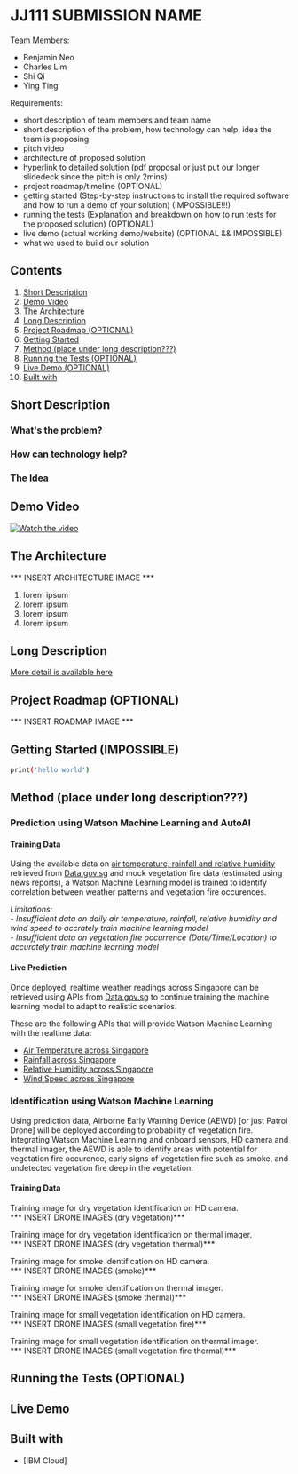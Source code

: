 # JJ111 SUBMISSION NAME

Team Members:
- Benjamin Neo
- Charles Lim
- Shi Qi
- Ying Ting

Requirements:
- short description of team members and team name
- short description of the problem, how technology can help, idea the team is proposing
- pitch video
- architecture of proposed solution
- hyperlink to detailed solution (pdf proposal or just put our longer slidedeck since the pitch is only 2mins)
- project roadmap/timeline (OPTIONAL)
- getting started (Step-by-step instructions to install the required software and how to run a demo of your solution) (IMPOSSIBLE!!!)
- running the tests (Explanation and breakdown on how to run tests for the proposed solution) (OPTIONAL)
- live demo (actual working demo/website) (OPTIONAL && IMPOSSIBLE)
- what we used to build our solution

## Contents

1. [Short Description](#short-description)
1. [Demo Video](#demo-video)
1. [The Architecture](#the-architecture)
1. [Long Description](#long-description)
1. [Project Roadmap (OPTIONAL)](#project-roadmap)
1. [Getting Started](#getting-started)
1. [Method (place under long description???)](#Method)
1. [Running the Tests (OPTIONAL)](#running-the-tests)
1. [Live Demo (OPTIONAL)](#live-demo)
1. [Built with](#built-with)

## Short Description

### What's the problem?

### How can technology help?

### The Idea

## Demo Video

[![Watch the video](https://github.com/Code-and-Response/Liquid-Prep/blob/master/images/IBM-interview-video-image.png)](https://youtu.be/vOgCOoy_Bx0)

## The Architecture

*** INSERT ARCHITECTURE IMAGE ***

1. lorem ipsum
2. lorem ipsum
3. lorem ipsum
4. lorem ipsum

## Long Description

[More detail is available here](DESCRIPTION.md)

## Project Roadmap (OPTIONAL)

*** INSERT ROADMAP IMAGE ***

## Getting Started (IMPOSSIBLE)

```bash
print('hello world')
```

## Method (place under long description???)

### Prediction using Watson Machine Learning and AutoAI

#### Training Data

Using the available data on [air temperature, rainfall and relative humidity](/prediction_training_dataset) retrieved from [Data.gov.sg](https://data.gov.sg) and mock vegetation fire data (estimated using news reports), a Watson Machine Learning model is trained to identify correlation between weather patterns and vegetation fire occurences.

*Limitations:*  
*- Insufficient data on daily air temperature, rainfall, relative humidity and wind speed to accrately train machine learning model*  
*- Insufficient data on vegetation fire occurrence (Date/Time/Location) to accurately train machine learning model*

#### Live Prediction

Once deployed, realtime weather readings across Singapore can be retrieved using APIs from [Data.gov.sg](https://data.gov.sg) to continue training the machine learning model to adapt to realistic scenarios.

These are the following APIs that will provide Watson Machine Learning with the realtime data:
- [Air Temperature across Singapore](https://data.gov.sg/dataset/realtime-weather-readings?resource_id=17494bed-23e9-4b3b-ae89-232f87987163)
- [Rainfall across Singapore](https://data.gov.sg/dataset/realtime-weather-readings?resource_id=8bd37e06-cdd7-4ca4-9ad8-5754eb70a33d)
- [Relative Humidity across Singapore](https://data.gov.sg/dataset/realtime-weather-readings?resource_id=59eb2883-2ceb-4d16-85f0-7e3a3176ef46)
- [Wind Speed across Singapore](https://data.gov.sg/dataset/realtime-weather-readings?resource_id=16035f22-37b4-4a5c-b024-ca2381f11b48)

### Identification using Watson Machine Learning 

Using prediction data, Airborne Early Warning Device (AEWD) [or just Patrol Drone] will be deployed according to probability of vegetation fire. Integrating Watson Machine Learning and onboard sensors, HD camera and thermal imager, the AEWD is able to identify areas with potential for vegetation fire occurence, early signs of vegetation fire such as smoke, and undetected vegetation fire deep in the vegetation.

#### Training Data

Training image for dry vegetation identification on HD camera.  
*** INSERT DRONE IMAGES (dry vegetation)***  

Training image for dry vegetation identification on thermal imager.  
*** INSERT DRONE IMAGES (dry vegetation thermal)***  

Training image for smoke identification on HD camera.  
*** INSERT DRONE IMAGES (smoke)***  

Training image for smoke identification on thermal imager.  
*** INSERT DRONE IMAGES (smoke thermal)***  

Training image for small vegetation identification on HD camera.  
*** INSERT DRONE IMAGES (small vegetation fire)***  

Training image for small vegetation identification on thermal imager.  
*** INSERT DRONE IMAGES (small vegetation fire thermal)***  

## Running the Tests (OPTIONAL)

## Live Demo

## Built with

* [IBM Cloud]
